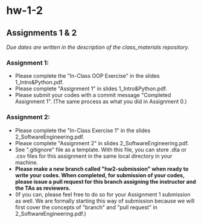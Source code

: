 # hw-1-2
## Assignments 1 &amp; 2

*Due dates are written in the description of the class_materials repository.*

### Assignment 1:
- Please complete the "In-Class OOP Exercise" in the slides 1_Intro&Python.pdf.
- Please complete "Assignment 1" in slides 1_Intro&Python.pdf.
- Please submit your codes with a commit message "Completed Assignment 1". (The same process as what you did in Assignment 0.)

### Assignment 2:
- Please complete the "In-Class Exercise 1" in the slides 2_SoftwareEngineering.pdf.
- Please complete "Assignment 2" in slides 2_SoftwareEngineering.pdf.
- See ".gitignore" file as a template. With this file, you can store .dta or .csv files for this assignment in the same local directory in your machine.   
- **Please make a new branch called "hw2-submission" when ready to write your codes. When completed, for submission of your codes, please issue a pull request for this branch assigning the instructor and the TAs as reviewers.** 
- (If you can, please feel free to do so for your Assignment 1 submission as well. We are formally starting this way of submission because we will first cover the concepts of "branch" and "pull request" in 2_SoftwareEngineering.pdf.)



